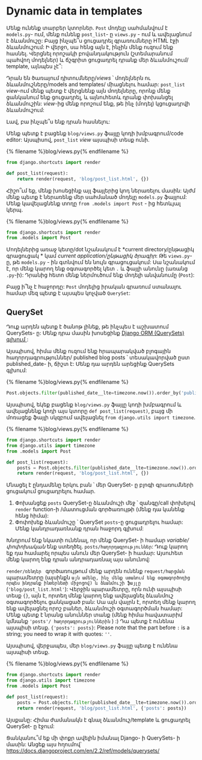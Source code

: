# Dynamic data in templates

Մենք ունենք տարբեր կտորներ. `Post` մոդելը սահմանվում է `models.py`- ում, մենք ունենք `post_list`- ը `views.py` - ում և ավելացնում է ձևանմուշը: Բայց ինչպե՞ս ցուցադրել գրառումները HTML էջի ձևանմուշում: Ի վերջո, սա հենց այն է, ինչին մենք ուզում ենք հասնել. Վերցնել որոշակի բովանդակություն (շտեմարանում պահվող մոդելներ) և ճշգրիտ ցուցադրել դրանք մեր ձևանմուշում/ template, այնպես չէ՞:

Դրան են ծառայում դիտումները/*views* ՝ մոդելներն ու ձևանմուշները/models and templates/ միացնելու համար: `post_list` *view*-ում մենք պետք է վերցնենք այն մոդելները, որոնք մենք ցանկանում ենք ցուցադրել, և այնուհետև դրանք փոխանցել ձևանմուշին: *view*-ից մենք որոշում ենք, թե ինչ (մոդել) կցուցադրվի ձևանմուշում:

Լավ, բա ինչպե՞ս ենք դրան հասնելու:

Մենք պետք է բացենք `blog/views.py` ֆայլը կոդի խմբագրում/code editor: Այսպիսով, `post_list` *view* այսպիսի տեսք ունի.

{% filename %}blog/views.py{% endfilename %}

```python
from django.shortcuts import render

def post_list(request):
    return render(request, 'blog/post_list.html', {})
```

Հիշո՞ւմ եք, մենք խոսեցինք այլ ֆայլերից կոդ ներառելու մասին: Այժմ մենք պետք է ներառենք մեր սահմանած մոդելը `models.py` ֆայլում: Մենք կավելացնենք տողը `from .models import Post` - ից հետևյալ կերպ.

{% filename %}blog/views.py{% endfilename %}

```python
from django.shortcuts import render
from .models import Post
```

Մոդելներից առաջ կետը/dot նշանակում է *current directory/ընթացիկ գրացուցակ * կամ *current application/ընթացիկ ծրագիր*: Թե `views.py`- ը, թե `models.py` - ին գտնվում են նույն գրացուցակում: Սա նշանակում է, որ մենք կարող ենք օգտագործել կետ `.` և ֆայլի անունը (առանց `.py`-ի): Դրանից հետո մենք ներմուծում ենք մոդելի անվանումը (`Post`):

Բայց ի՞նչ է հաջորդը: `Post` մոդելից իրական գրառում ստանալու համար մեզ պետք է այսպես կոչված `QuerySet`:

## QuerySet

Դուք արդեն պետք է ծանոթ լինեք, թե ինչպես է աշխատում QuerySets- ը: Մենք դրա մասին խոսեցինք [Django ORM (QuerySets) գլխում ](../django_orm/README.md):

Այսպիսով, հիմա մենք ուզում ենք հրապարակված բլոգային հաղորդագրություններ/ published blog posts ՝ տեսակավորված ըստ published_date- ի, ճիշտ է: Մենք դա արդեն արեցինք QuerySets գլխում: 

{% filename %}blog/views.py{% endfilename %}

```python
Post.objects.filter(published_date__lte=timezone.now()).order_by('published_date')
```

Այսպիսով, եկեք բացենք `blog/views.py` ֆայլը կոդի խմբագրում և ավելացնենք կոդի այս կտորը `def post_list(request)`, բայց մի մոռացեք ֆայլի սկզբում ավելացնել `from django.utils import timezone`.

{% filename %}blog/views.py{% endfilename %}

```python
from django.shortcuts import render
from django.utils import timezone
from .models import Post

def post_list(request):
    posts = Post.objects.filter(published_date__lte=timezone.now()).order_by('published_date')
    return render(request, 'blog/post_list.html', {})
```

Մնացել է ընդամենը երկու բան ՝ մեր QuerySet- ը բլոգի գրառումների ցուցակում ցուցադրելու համար.

1. Փոխանցեք `posts` QuerySet-ը ձևանմուշի մեջ ՝ զանգը/call փոխելով `render` function-ի /մատուցման գործառույթի (մենք դա կանենք հենց հիմա):
2. Փոփոխեք ձևանմուշը ՝ QuerySet `posts`-ը ցուցադրելու համար: Մենք կանդրադառնանք դրան հաջորդ գլխում:

Խնդրում ենք նկատի ունենալ, որ մենք QuerySet- ի համար *variable/փոփոխական* ենք ստեղծել. `posts/հաղորդագրություններ`: Դուք կարող եք դա համարել որպես անուն մեր QuerySet- ի համար: Այսուհետ մենք կարող ենք դրան անդրադառնալ այս անունով:

`render/ռենդեր ` գործառույթում մենք արդեն ունենք `request/հարցման` պարամետրը (այսինքն `այն ամենը, ինչ մենք ստանում ենք օգտագործողից որպես խնդրանք ինտերնետի միջոցով) և ձևանմուշի ֆայլը` (`'blog/post_list.html'`): Վերջին պարամետրը, որն ունի այսպիսի տեսք `{}`, այն է, որտեղ մենք կարող ենք ավելացնել ձևանմուշ օգտագործելու ցանկացած բան: Սա այն վայրն է, որտեղ մենք կարող ենք ավելացնել որոշ բաներ, ձևանմուշի օգտագործման համար: Մենք պետք է նրանց անուններ տանք (մենք հիմա հավատարիմ կմնանք `'posts'/ հաղորդագրություններին` ) :) Դա պետք է ունենա այսպիսի տեսք. `{'posts': posts}`: Please note that the part before `:` is a string; you need to wrap it with quotes: `''`.

Այսպիսով, վերջապես, մեր `blog/views.py` ֆայլը պետք է ունենա այսպիսի տեսք.

{% filename %}blog/views.py{% endfilename %}

```python
from django.shortcuts import render
from django.utils import timezone
from .models import Post

def post_list(request):
    posts = Post.objects.filter(published_date__lte=timezone.now()).order_by('published_date')
    return render(request, 'blog/post_list.html', {'posts': posts})
```

Այսքանը: Հիմա ժամանակն է գնալ ձևանմուշ/template և ցուցադրել QuerySet- ը էջում:

Ցանկանու՞մ եք մի փոքր ավելին իմանալ Django- ի QuerySets- ի մասին: Անցեք այս հղումով՝ https://docs.djangoproject.com/en/2.2/ref/models/querysets/